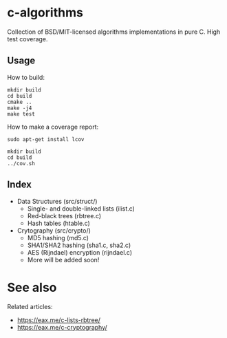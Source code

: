 # c-algorithms

Collection of BSD/MIT-licensed algorithms implementations in pure C. High test coverage.

## Usage

How to build:

```
mkdir build
cd build
cmake ..
make -j4
make test
```

How to make a coverage report:

```
sudo apt-get install lcov

mkdir build
cd build
../cov.sh
```

## Index

* Data Structures (src/struct/)
	* Single- and double-linked lists (ilist.c)
	* Red-black trees (rbtree.c)
	* Hash tables (htable.c)
* Crytography (src/crypto/)
	* MD5 hashing (md5.c)
	* SHA1/SHA2 hashing (sha1.c, sha2.c)
	* AES (Rijndael) encryption (rijndael.c)
	* More will be added soon!

# See also

Related articles:

* https://eax.me/c-lists-rbtree/
* https://eax.me/c-cryptography/
